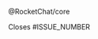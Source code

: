 <!-- INSTRUCTION: Your Pull Request name should start with one of the following tags -->
<!-- [NEW] For new features -->
<!-- [FIX] For bug fixes -->
<!-- [BREAK] For pull requests including breaking changes -->

<!-- INSTRUCTION: Keep the line below to notify all core developers about this new PR -->
@RocketChat/core

<!-- INSTRUCTION: Inform the issue number that this PR closes, or remove the line below -->
Closes #ISSUE_NUMBER

<!-- INSTRUCTION: Tell us more about your PR with screen shots if you can -->
